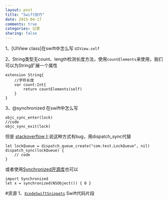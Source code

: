 ```yaml
---
layout: post
title: "Swift技巧"
date: 2015-04-17
comments: true
categories: 记录
sharing: false
---
```

1、[UIView class]在swift中怎么写  `UIView.self`

2、String类型无count、length检测长度方法，使用`countElements`来使用，我们可以为String扩展一个属性

```
extension String{
    //字符长度
    var count:Int{
        return countElements(self)
    }
}
```

<!--more-->

3、@synchronized 在swift中怎么写

```
objc_sync_enter(lock)
//code
objc_sync_exit(lock)
```

但是 [stackoverflow](http://stackoverflow.com/questions/24045895/what-is-the-swift-equivalent-to-objective-cs-synchronized)上说这种方式有bug，用dispatch_sync代替

```
let lockQueue = dispatch_queue_create("com.test.LockQueue", nil)
dispatch_sync(lockQueue) {
    // code
}
```

或者使用[Synchronized开源库](https://github.com/ide/Synchronized)也可以

```
import Synchronized
let x = synchronized(NSObject()) { 0 }
```



#资源
1、[`XcodeSwiftSnippets`](https://github.com/burczyk/XcodeSwiftSnippets) Swift代码片段